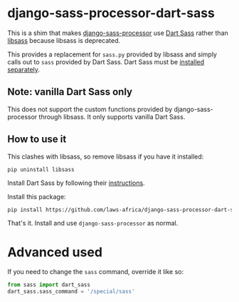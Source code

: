 # django-sass-processor-dart-sass

This is a shim that makes [django-sass-processor](https://pypi.org/project/django-sass-processor/) use
[Dart Sass](https://sass-lang.com/dart-sass) rather than [libsass](https://sass-lang.com/libsass) because
libsass is deprecated.

This provides a replacement for `sass.py` provided by libsass and simply calls out to `sass` provided by Dart Sass.
Dart Sass must be [installed separately](https://sass-lang.com/install).

## Note: vanilla Dart Sass only

This does not support the custom functions provided by django-sass-processor through libsass. It only supports vanilla
Dart Sass.

## How to use it

This clashes with libsass, so remove libsass if you have it installed:

```
pip uninstall libsass
```

Install Dart Sass by following their [instructions](https://sass-lang.com/install).

Install this package:

```bash
pip install https://github.com/laws-africa/django-sass-processor-dart-sass
```

That's it. Install and use `django-sass-processor` as normal.

# Advanced used

If you need to change the `sass` command, override it like so:

```python
from sass import dart_sass
dart_sass.sass_command = '/special/sass'
```
